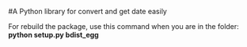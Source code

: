 #A Python library for convert and get date easily

For rebuild the package, use this command when you are in the folder: __python setup.py bdist_egg__
